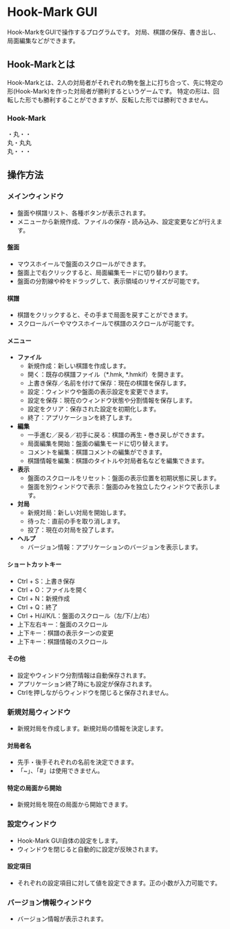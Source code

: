 ﻿# Hook-Mark GUI
Hook-MarkをGUIで操作するプログラムです。
対局、棋譜の保存、書き出し、局面編集などができます。

## Hook-Markとは
Hook-Markとは、2人の対局者がそれぞれの駒を盤上に打ち合って、先に特定の形(Hook-Mark)を作った対局者が勝利するというゲームです。
特定の形は、回転した形でも勝利することができますが、反転した形では勝利できません。

### Hook-Mark
・丸・・  
丸・丸丸  
丸・・・  

## 操作方法

### メインウィンドウ
- 盤面や棋譜リスト、各種ボタンが表示されます。
- メニューから新規作成、ファイルの保存・読み込み、設定変更などが行えます。

#### 盤面
- マウスホイールで盤面のスクロールができます。
- 盤面上で右クリックすると、局面編集モードに切り替わります。
- 盤面の分割線や枠をドラッグして、表示領域のリサイズが可能です。

#### 棋譜
- 棋譜をクリックすると、その手まで局面を戻すことができます。
- スクロールバーやマウスホイールで棋譜のスクロールが可能です。

#### メニュー
- **ファイル**
    - 新規作成：新しい棋譜を作成します。
    - 開く：既存の棋譜ファイル（*.hmk, *.hmkif）を開きます。
    - 上書き保存／名前を付けて保存：現在の棋譜を保存します。
    - 設定：ウィンドウや盤面の表示設定を変更できます。
    - 設定を保存：現在のウィンドウ状態や分割情報を保存します。
    - 設定をクリア：保存された設定を初期化します。
    - 終了：アプリケーションを終了します。
- **編集**
    - 一手進む／戻る／初手に戻る：棋譜の再生・巻き戻しができます。
    - 局面編集を開始：盤面の編集モードに切り替えます。
    - コメントを編集：棋譜コメントの編集ができます。
    - 棋譜情報を編集：棋譜のタイトルや対局者名などを編集できます。
- **表示**
    - 盤面のスクロールをリセット：盤面の表示位置を初期状態に戻します。
    - 盤面を別ウィンドウで表示：盤面のみを独立したウィンドウで表示します。
- **対局**
    - 新規対局：新しい対局を開始します。
    - 待った：直前の手を取り消します。
    - 投了：現在の対局を投了します。
- **ヘルプ**
    - バージョン情報：アプリケーションのバージョンを表示します。

#### ショートカットキー
- Ctrl + S：上書き保存
- Ctrl + O：ファイルを開く
- Ctrl + N：新規作成
- Ctrl + Q：終了
- Ctrl + H/J/K/L：盤面のスクロール（左/下/上/右）
- 上下左右キー：盤面のスクロール
- 上下キー：棋譜の表示ターンの変更
- 上下キー：棋譜情報のスクロール

#### その他
- 設定やウィンドウ分割情報は自動保存されます。
- アプリケーション終了時にも設定が保存されます。
- Ctrlを押しながらウィンドウを閉じると保存されません。

### 新規対局ウィンドウ
- 新規対局を作成します。新規対局の情報を決定します。

#### 対局者名
- 先手・後手それぞれの名前を決定できます。
- 「~」、「#」は使用できません。

#### 特定の局面から開始
- 新規対局を現在の局面から開始できます。

### 設定ウィンドウ
- Hook-Mark GUI自体の設定をします。
- ウィンドウを閉じると自動的に設定が反映されます。

#### 設定項目
- それぞれの設定項目に対して値を設定できます。正の小数が入力可能です。

### バージョン情報ウィンドウ
- バージョン情報が表示されます。
